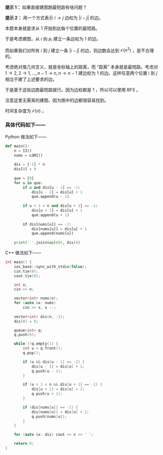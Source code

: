 **提示 1：** 如果直接建图跑最短路有啥问题？

**提示 2：** 用一个方式表示 $i\to j$ 边权为 $|i-j|$ 的边。

本题本身就是求从 $1$ 开始到达每个位置的最短路。

于是考虑建图，从 $i$ 向 $p_i$ 建立一条边权为 $1$ 的边。

而如果我们对所有 $i$ 到 $j$ 建立一条 $|i-j|$ 的边，则边数会达到 $\mathcal{O}(n^2)$ ，是不合理的。

考虑绝对值几何含义，就是坐标轴上的距离，而 “距离” 本身就是最短路。考虑对 $1\to 2,2\to 1,\dots,n-1\to n,n\to n-1$ 建边权为 $1$ 的边。这样任意两个位置 $i$ 到 $j$ 相当于建了上述要求的边。

于是基于这些边跑最短路就行。因为边权都是 $1$ ，所以可以使用 BFS 。

注意这里无需真的建图，因为图中的边都很容易找到。

时间复杂度为 $\mathcal{O}(n)$ 。

### 具体代码如下——

Python 做法如下——

```Python []
def main():
    n = II()
    nums = LGMI()
    
    dis = [-1] * n
    dis[0] = 0
    
    que = [0]
    for u in que:
        if u and dis[u - 1] == -1:
            dis[u - 1] = dis[u] + 1
            que.append(u - 1)
        
        if u + 1 < n and dis[u + 1] == -1:
            dis[u + 1] = dis[u] + 1
            que.append(u + 1)
        
        if dis[nums[u]] == -1:
            dis[nums[u]] = dis[u] + 1
            que.append(nums[u])
    
    print(' '.join(map(str, dis)))
```

C++ 做法如下——

```cpp []
int main() {
    ios_base::sync_with_stdio(false);
    cin.tie(0);
    cout.tie(0);

    int n;
    cin >> n;

    vector<int> nums(n);
    for (auto &x: nums)
        cin >> x, x --;
    
    vector<int> dis(n, -1);
    dis[0] = 0;

    queue<int> q;
    q.push(0);

    while (!q.empty()) {
        int u = q.front();
        q.pop();

        if (u && dis[u - 1] == -1) {
            dis[u - 1] = dis[u] + 1;
            q.push(u - 1);
        }

        if (u + 1 < n && dis[u + 1] == -1) {
            dis[u + 1] = dis[u] + 1;
            q.push(u + 1);
        }

        if (dis[nums[u]] == -1) {
            dis[nums[u]] = dis[u] + 1;
            q.push(nums[u]);
        }
    }

    for (auto &x: dis) cout << x << ' ';

    return 0;
}
```